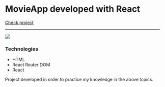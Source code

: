 # MovieApp developed with React

[Check project](https://mateuscodes.github.io/defi-crypto-react-tailwind/)

---

![](https://i.imgur.com/wbfVr6d.png)

### Technologies
- HTML
- React Router DOM
- React

Project developed in order to practice my knowledge in the above topics.
